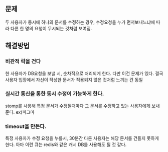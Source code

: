 ## 문제

두 사용자가 동시에 하나의 문서를 수정하는 경우, 수정요청을 누가 먼저보내느냐에 따라 다른 한 명의 요청이 무시되는 것처럼 보여짐.

## 해결방법

### 비관적 락을 건다
한 사용자가 DB요청을 보낼 시, 순차적으로 처리되게 한다.
다만 이건 문제가 있다.
결국 사용자 입장에서 자신이 작성한 문서가 적용되지 않은 것처럼 느끼는 건 동일

### 실시간 통신을 통한 동시 수정이 가능하게 한다.
stomp를 사용해 특정 문서가 수정될때마다 그 문서를 수정하고 있는 사용자에게 보내준다.
ex)피그마

### timeout을 만든다.
특정 사용자가 수정 요청을 누를시, 30분간 다른 사용자는 해당 문서를 건들지 못하게 한다.
아마 이런 큐는 redis와 같은 캐시 DB를 사용해도 될 것 같다.
